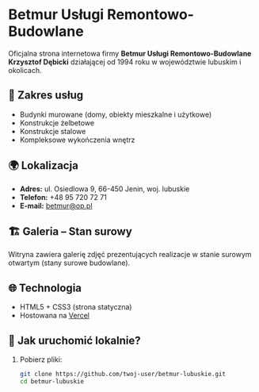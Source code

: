# Betmur Usługi Remontowo-Budowlane

Oficjalna strona internetowa firmy **Betmur Usługi Remontowo-Budowlane Krzysztof Dębicki** działającej od 1994 roku w województwie lubuskim i okolicach.

## 🔨 Zakres usług

- Budynki murowane (domy, obiekty mieszkalne i użytkowe)
- Konstrukcje żelbetowe
- Konstrukcje stalowe
- Kompleksowe wykończenia wnętrz

## 🌍 Lokalizacja

- **Adres:** ul. Osiedlowa 9, 66-450 Jenin, woj. lubuskie
- **Telefon:** +48 95 720 72 71
- **E-mail:** betmur@op.pl

## 🏗 Galeria – Stan surowy

Witryna zawiera galerię zdjęć prezentujących realizacje w stanie surowym otwartym (stany surowe budowlane).

## 🌐 Technologia

- HTML5 + CSS3 (strona statyczna)
- Hostowana na [Vercel](https://vercel.com/)

## 🚀 Jak uruchomić lokalnie?

1. Pobierz pliki:
   ```bash
   git clone https://github.com/twoj-user/betmur-lubuskie.git
   cd betmur-lubuskie
